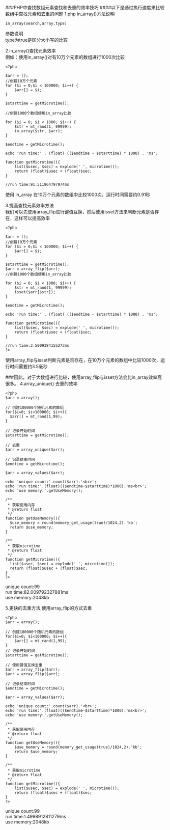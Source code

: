 ###PHP中查找数组元素查找和去重的效率技巧
####以下是通过执行速度来比较数组中查找元素和去重的问题
1.php in_array()方法说明

```
in_array(search,array,type)
```
参数说明 <br>
type为true是区分大小写的比较

2.in_array()查找元素效率<br>
例如：使用in_array()对有10万个元素的数组进行1000次比较
<br>
```
<?php

$arr = [];
//创建10万个元素
for ($i = 0;$i < 100000; $i++) {
    $arr[] = $i;
}

$starttime = getMicrotime();

//创建1000个数组使用in_array比较

for ($i = 0; $i < 1000; $i++) {
    $str = mt_rand(1, 99999);
    in_array($str, $arr);
}

$endtime = getMicrotime();

echo 'run time:' . (float) (($endtime - $starttime) * 1000) . 'ms';

function getMicrotime(){
    list($usec, $sec) = explode(' ', microtime());
    return (float)$usec + (float)$sec;
}

//run time:91.511964797974ms
```
使用 in_array 在10万个元素的数组中比较1000次，运行时间需要约0.91秒

3.提高查找元素效率方法
  <br>
  我们可以先使用array_flip进行键值互换，然后使用isset方法来判断元素是否存在，这样可以提高效率
```
<?php

$arr = [];
//创建10万个元素
for ($i = 0;$i < 100000; $i++) {
    $arr[] = $i;
}

$starttime = getMicrotime();
$arr = array_flip($arr);
//创建1000个数组使用in_array比较

for ($i = 0; $i < 1000; $i++) {
    $str = mt_rand(1, 99999);
    isset($arr[$str]);
}

$endtime = getMicrotime();

echo 'run time:' . (float) (($endtime - $starttime) * 1000) . 'ms';

function getMicrotime(){
    list($usec, $sec) = explode(' ', microtime());
    return (float)$usec + (float)$sec;
}

//run time:3.5009384155273ms
?>

```
使用array_flip与isset判断元素是否存在，在10万个元素的数组中比较1000次，运行时间需要约3.5毫秒
     
###因此，对于大数组进行比较，使用array_flip与isset方法会比in_array效率高很多。
4.array_unique() 去重的效率

```
<?php
$arr = array();

// 创建100000个随机元素的数组
for($i=0; $i<100000; $i++){
  $arr[] = mt_rand(1,99);
}

// 记录开始时间
$starttime = getMicrotime();

// 去重
$arr = array_unique($arr);

// 记录结束时间
$endtime = getMicrotime();

$arr = array_values($arr);

echo 'unique count:'.count($arr).'<br>';
echo 'run time:'.(float)(($endtime-$starttime)*1000).'ms<br>';
echo 'use memory:'.getUseMemory();

/**
 * 获取使用内存
 * @return float
 */
function getUseMemory(){
  $use_memory = round(memory_get_usage(true)/1024,2).'kb';
  return $use_memory;
}

/**
 * 获取microtime
 * @return float
 */
function getMicrotime(){
  list($usec, $sec) = explode(' ', microtime());
  return (float)$usec + (float)$sec;
}
?>

```
unique count:99<br>run time:82.009792327881ms<br>use memory:2048kb<br>

5.更快的去重方法,使用array_flip的方式去重
```
<?php
$arr = array();

// 创建100000个随机元素的数组
for($i=0; $i<100000; $i++){
    $arr[] = mt_rand(1,99);
}
// 记录开始时间
$starttime = getMicrotime();

// 使用键值互换去重
$arr = array_flip($arr);
$arr = array_flip($arr);

// 记录结束时间
$endtime = getMicrotime();

$arr = array_values($arr);

echo 'unique count:'.count($arr).'<br>';
echo 'run time:'.(float)(($endtime-$starttime)*1000).'ms<br>';
echo 'use memory:'.getUseMemory();

/**
 * 获取使用内存
 * @return float
 */
function getUseMemory(){
    $use_memory = round(memory_get_usage(true)/1024,2).'kb';
    return $use_memory;
}

/**
 * 获取microtime
 * @return float
 */
function getMicrotime(){
    list($usec, $sec) = explode(' ', microtime());
    return (float)$usec + (float)$sec;
}
?>

```
unique count:99<br>run time:1.4998912811279ms<br>use memory:2048kb
